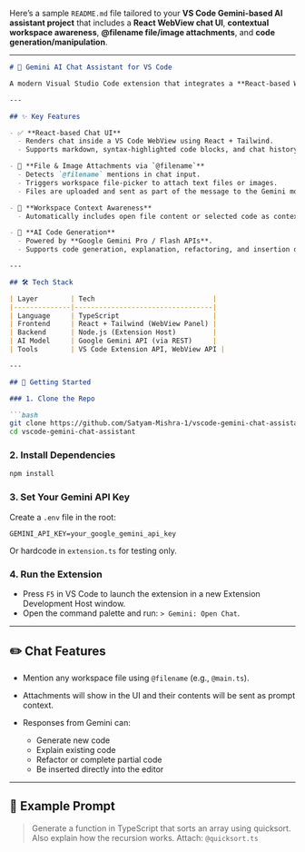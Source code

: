 Here’s a sample `README.md` file tailored to your **VS Code Gemini-based AI assistant project** that includes a **React WebView chat UI**, **contextual workspace awareness**, **@filename file/image attachments**, and **code generation/manipulation**.

---

````markdown
# 💬 Gemini AI Chat Assistant for VS Code

A modern Visual Studio Code extension that integrates a **React-based WebView chat interface** powered by **Gemini AI**. This assistant supports real-time chat, workspace context awareness, file/image attachments via `@filename` mentions, and code generation directly inside the editor.

---

## ✨ Key Features

- ✅ **React-based Chat UI**
  - Renders chat inside a VS Code WebView using React + Tailwind.
  - Supports markdown, syntax-highlighted code blocks, and chat history.

- 📎 **File & Image Attachments via `@filename`**
  - Detects `@filename` mentions in chat input.
  - Triggers workspace file-picker to attach text files or images.
  - Files are uploaded and sent as part of the message to the Gemini model.

- 🧠 **Workspace Context Awareness**
  - Automatically includes open file content or selected code as context in prompts.

- 🤖 **AI Code Generation**
  - Powered by **Google Gemini Pro / Flash APIs**.
  - Supports code generation, explanation, refactoring, and insertion directly into the editor.

---

## 🛠️ Tech Stack

| Layer        | Tech                             |
|--------------|----------------------------------|
| Language     | TypeScript                       |
| Frontend     | React + Tailwind (WebView Panel) |
| Backend      | Node.js (Extension Host)         |
| AI Model     | Google Gemini API (via REST)     |
| Tools        | VS Code Extension API, WebView API |

---

## 🚀 Getting Started

### 1. Clone the Repo

```bash
git clone https://github.com/Satyam-Mishra-1/vscode-gemini-chat-assistant.git
cd vscode-gemini-chat-assistant
````

### 2. Install Dependencies

```bash
npm install
```

### 3. Set Your Gemini API Key

Create a `.env` file in the root:

```
GEMINI_API_KEY=your_google_gemini_api_key
```

Or hardcode in `extension.ts` for testing only.

### 4. Run the Extension

* Press `F5` in VS Code to launch the extension in a new Extension Development Host window.
* Open the command palette and run: `> Gemini: Open Chat`.

---

## ✏️ Chat Features

* Mention any workspace file using `@filename` (e.g., `@main.ts`).
* Attachments will show in the UI and their contents will be sent as prompt context.
* Responses from Gemini can:

  * Generate new code
  * Explain existing code
  * Refactor or complete partial code
  * Be inserted directly into the editor


---

## 🧪 Example Prompt

> Generate a function in TypeScript that sorts an array using quicksort.
> Also explain how the recursion works.
> Attach: `@quicksort.ts`
